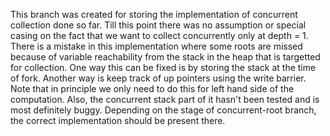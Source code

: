 This branch was created for storing the implementation of concurrent collection done so far. Till this point there was no assumption or special casing on the fact that we want to collect concurrently only at depth = 1. There is a mistake in this implementation where some roots are missed because of variable reachability from the stack in the heap that is targetted for collection. One way this can be fixed is by storing the stack at the time of fork. Another way is keep track of up pointers using the write barrier. Note that in principle we only need to do this for left hand side of the computation. Also, the concurrent stack part of it hasn't been tested and is most definitely buggy. Depending on the stage of concurrent-root branch, the correct implementation should be present there. 
